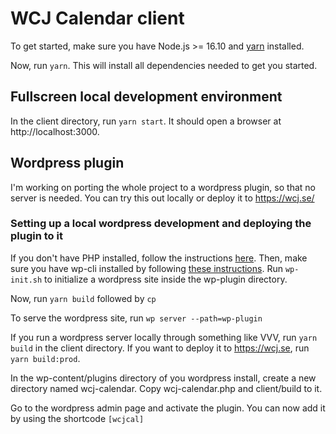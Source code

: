 # WCJ Calendar client

To get started, make sure you have Node.js >= 16.10 and [yarn](https://yarnpkg.com/getting-started/install) installed.

Now, run `yarn`. This will install all dependencies needed to get you started. 

## Fullscreen local development environment

In the client directory, run `yarn start`. It should open a browser at http://localhost:3000. 

## Wordpress plugin

I'm working on porting the whole project to a wordpress plugin, so that no server is needed. You can try this out locally or deploy it to https://wcj.se/

### Setting up a local wordpress development and deploying the plugin to it

If you don't have PHP installed, follow the instructions [here](https://www.php.net/manual/en/install.php). Then, make sure you have wp-cli installed by following [these instructions](https://make.wordpress.org/cli/handbook/guides/installing/). Run `wp-init.sh` to initialize a wordpress site inside the wp-plugin directory.

Now, run `yarn build` followed by `cp `

To serve the wordpress site, run `wp server --path=wp-plugin`

If you run a wordpress server locally through something like VVV, run `yarn build` in the client directory. If you want to deploy it to https://wcj.se, run `yarn build:prod`. 

In the wp-content/plugins directory of you wordpress install, create a new directory named wcj-calendar. Copy wcj-calendar.php and client/build to it. 

Go to the wordpress admin page and activate the plugin. You can now add it by using the shortcode `[wcjcal]`